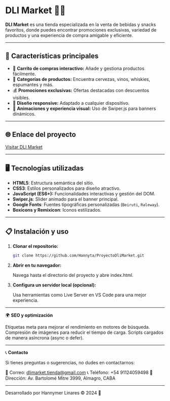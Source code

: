 # DLI Market 🛒🍻

**DLI Market** es una tienda especializada en la venta de bebidas y snacks favoritos, donde puedes encontrar promociones exclusivas, variedad de productos y una experiencia de compra amigable y eficiente.

---

## 🚀 **Características principales**

- 🛒 **Carrito de compras interactivo:** Añade y gestiona productos fácilmente.
- 🎯 **Categorías de productos:** Encuentra cervezas, vinos, whiskies, espumantes y más.
- 💰 **Promociones exclusivas:** Ofertas destacadas con descuentos visibles.
- 📱 **Diseño responsive:** Adaptado a cualquier dispositivo.
- 🎨 **Animaciones y experiencia visual:** Uso de Swiper.js para banners dinámicos.

---

## 🌐 **Enlace del proyecto**

[Visitar DLI Market](https://github.com/Hannyta/ProyectoDliMarket)

---

## 🖥️ **Tecnologías utilizadas**

- **HTML5**: Estructura semántica del sitio.
- **CSS3**: Estilos personalizados para diseño atractivo.
- **JavaScript (ES6+):** Funcionalidades interactivas y gestión del DOM.
- **Swiper.js**: Slider animado para el banner principal.
- **Google Fonts**: Fuentes tipográficas personalizadas (`Beiruti`, `Raleway`).
- **Boxicons y Remixicon**: Iconos estilizados.

---

## 📋 **Instalación y uso**

1. **Clonar el repositorio:**
   ```bash
   git clone https://github.com/Hannyta/ProyectoDliMarket.git

2. **Abrir en tu navegador:**
   
   Navega hasta el directorio del proyecto y abre index.html.

3. **Configura un servidor local (opcional):**
   
   Usa herramientas como Live Server en VS Code para una mejor experiencia.

---

🌍 **SEO y optimización**

Etiquetas meta para mejorar el rendimiento en motores de búsqueda.
Compresión de imágenes para reducir el tiempo de carga.
Scripts cargados de manera asíncrona (async o defer).

---

📞 **Contacto**

Si tienes preguntas o sugerencias, no dudes en contactarnos:

📧 Correo: dlimarket.tienda@gmail.com
📞 Teléfono: +54 91124059498
📍 Dirección: Av. Bartolomé Mitre 3999, Almagro, CABA

---

Desarrollado por Hannymer Linares © 2024 🚀